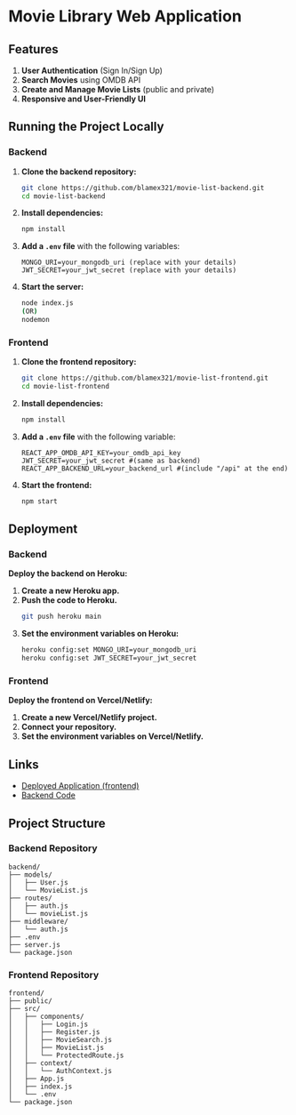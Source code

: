 # Movie Library Web Application

## Features
1. **User Authentication** (Sign In/Sign Up)
2. **Search Movies** using OMDB API
3. **Create and Manage Movie Lists** (public and private)
4. **Responsive and User-Friendly UI**

## Running the Project Locally

### Backend

1. **Clone the backend repository:**
   ```bash
   git clone https://github.com/blamex321/movie-list-backend.git
   cd movie-list-backend
   ```

2. **Install dependencies:**
   ```bash
   npm install
   ```

3. **Add a `.env` file** with the following variables:
   ```env
   MONGO_URI=your_mongodb_uri (replace with your details)
   JWT_SECRET=your_jwt_secret (replace with your details)
   ```

4. **Start the server:**
   ```bash
   node index.js
   (OR)
   nodemon
   ```

### Frontend

1. **Clone the frontend repository:**
   ```bash
   git clone https://github.com/blamex321/movie-list-frontend.git
   cd movie-list-frontend
   ```

2. **Install dependencies:**
   ```bash
   npm install
   ```

3. **Add a `.env` file** with the following variable:
   ```env
   REACT_APP_OMDB_API_KEY=your_omdb_api_key
   JWT_SECRET=your_jwt_secret #(same as backend)
   REACT_APP_BACKEND_URL=your_backend_url #(include "/api" at the end)
   ```

4. **Start the frontend:**
   ```bash
   npm start
   ```

## Deployment

### Backend

**Deploy the backend on Heroku:**

1. **Create a new Heroku app.**
2. **Push the code to Heroku.**
   ```bash
   git push heroku main
   ```
3. **Set the environment variables on Heroku:**
   ```bash
   heroku config:set MONGO_URI=your_mongodb_uri
   heroku config:set JWT_SECRET=your_jwt_secret
   ```

### Frontend

**Deploy the frontend on Vercel/Netlify:**

1. **Create a new Vercel/Netlify project.**
2. **Connect your repository.**
3. **Set the environment variables on Vercel/Netlify.**

## Links

- [Deployed Application (frontend)](https://main.d3h6y8slh0sgjz.amplifyapp.com/login)
- [Backend Code](https://movie-list-backend-68qd.onrender.com/api)

## Project Structure

### Backend Repository
```
backend/
├── models/
│   ├── User.js
│   └── MovieList.js
├── routes/
│   ├── auth.js
│   └── movieList.js
├── middleware/
│   └── auth.js
├── .env
├── server.js
└── package.json
```

### Frontend Repository
```
frontend/
├── public/
├── src/
│   ├── components/
│   │   ├── Login.js
│   │   ├── Register.js
│   │   ├── MovieSearch.js
│   │   ├── MovieList.js
│   │   └── ProtectedRoute.js
│   ├── context/
│   │   └── AuthContext.js
│   ├── App.js
│   ├── index.js
│   └── .env
└── package.json
```

